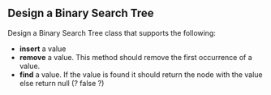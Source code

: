 ## Design a Binary Search Tree

Design a Binary Search Tree class that supports the following:

- **insert** a value
- **remove** a value. This method should remove the first occurrence of a value.
- **find** a value. If the value is found it should return the node with the value else return null (? false ?)
